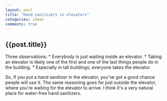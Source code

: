 ```yaml
---
layout: post
title: "Hand sanitizers in elevators"
categories: ideas
comments: true
---
```


<h2>{{post.title}}</h2>
Three observations:
* Everybody is just waiting inside an elevator.
* Taking an elevator is likely one of the first and one of the last things people do in the building.
* Especially in tall buildings, everyone takes the elevator.

So, if you put a hand sanitizer in the elevator, you've got a good chance people will use it.
The same reasoning goes for just outside the elevator, where you're waiting for the elevator to arrive.
I think it's a very natural place for water-free hand sanitizers.

